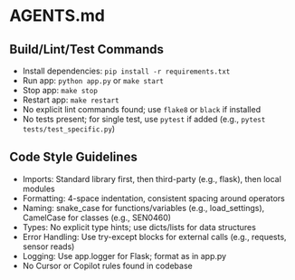 # AGENTS.md

## Build/Lint/Test Commands
- Install dependencies: `pip install -r requirements.txt`
- Run app: `python app.py` or `make start`
- Stop app: `make stop`
- Restart app: `make restart`
- No explicit lint commands found; use `flake8` or `black` if installed
- No tests present; for single test, use `pytest` if added (e.g., `pytest tests/test_specific.py`)

## Code Style Guidelines
- Imports: Standard library first, then third-party (e.g., flask), then local modules
- Formatting: 4-space indentation, consistent spacing around operators
- Naming: snake_case for functions/variables (e.g., load_settings), CamelCase for classes (e.g., SEN0460)
- Types: No explicit type hints; use dicts/lists for data structures
- Error Handling: Use try-except blocks for external calls (e.g., requests, sensor reads)
- Logging: Use app.logger for Flask; format as in app.py
- No Cursor or Copilot rules found in codebase